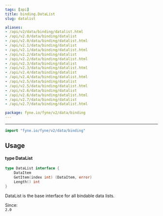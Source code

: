 ```yaml
---
tags: [api]
title: binding.DataList
slug: datalist

aliases:
- /api/v2/data/binding/datalist.html
- /api/v2.0/data/binding/datalist
- /api/v2.0/data/binding/datalist.html
- /api/v2.1/data/binding/datalist
- /api/v2.1/data/binding/datalist.html
- /api/v2.2/data/binding/datalist
- /api/v2.2/data/binding/datalist.html
- /api/v2.3/data/binding/datalist
- /api/v2.3/data/binding/datalist.html
- /api/v2.4/data/binding/datalist
- /api/v2.4/data/binding/datalist.html
- /api/v2.5/data/binding/datalist
- /api/v2.5/data/binding/datalist.html
- /api/v2.6/data/binding/datalist
- /api/v2.6/data/binding/datalist.html
- /api/v2.7/data/binding/datalist
- /api/v2.7/data/binding/datalist.html

package: fyne.io/fyne/v2/data/binding
---
```



---
```go
import "fyne.io/fyne/v2/data/binding"
```

## Usage

#### type DataList

```go
type DataList interface {
	DataItem
	GetItem(index int) (DataItem, error)
	Length() int
}
```

DataList is the base interface for all bindable data lists.


<div class="since">Since: <code>
2.0</code></div>
